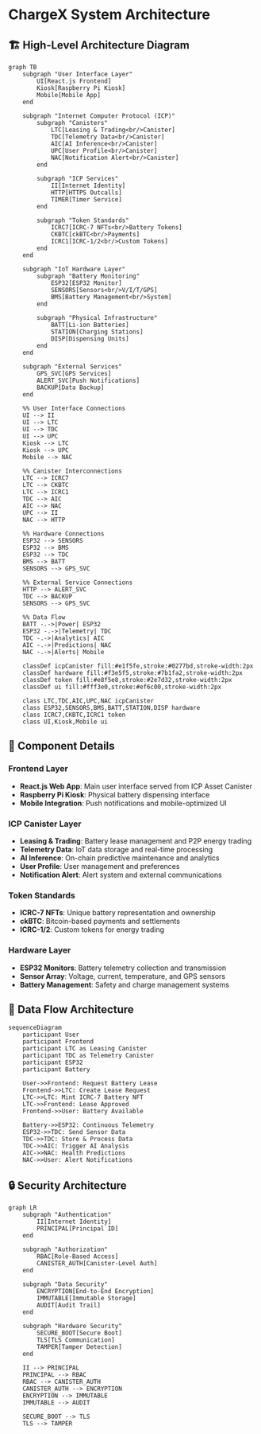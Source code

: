 # ChargeX System Architecture

## 🏗️ High-Level Architecture Diagram

```mermaid
graph TB
    subgraph "User Interface Layer"
        UI[React.js Frontend]
        Kiosk[Raspberry Pi Kiosk]
        Mobile[Mobile App]
    end
    
    subgraph "Internet Computer Protocol (ICP)"
        subgraph "Canisters"
            LTC[Leasing & Trading<br/>Canister]
            TDC[Telemetry Data<br/>Canister]
            AIC[AI Inference<br/>Canister]
            UPC[User Profile<br/>Canister]
            NAC[Notification Alert<br/>Canister]
        end
        
        subgraph "ICP Services"
            II[Internet Identity]
            HTTP[HTTPS Outcalls]
            TIMER[Timer Service]
        end
        
        subgraph "Token Standards"
            ICRC7[ICRC-7 NFTs<br/>Battery Tokens]
            CKBTC[ckBTC<br/>Payments]
            ICRC1[ICRC-1/2<br/>Custom Tokens]
        end
    end
    
    subgraph "IoT Hardware Layer"
        subgraph "Battery Monitoring"
            ESP32[ESP32 Monitor]
            SENSORS[Sensors<br/>V/I/T/GPS]
            BMS[Battery Management<br/>System]
        end
        
        subgraph "Physical Infrastructure"
            BATT[Li-ion Batteries]
            STATION[Charging Stations]
            DISP[Dispensing Units]
        end
    end
    
    subgraph "External Services"
        GPS_SVC[GPS Services]
        ALERT_SVC[Push Notifications]
        BACKUP[Data Backup]
    end
    
    %% User Interface Connections
    UI --> II
    UI --> LTC
    UI --> TDC
    UI --> UPC
    Kiosk --> LTC
    Kiosk --> UPC
    Mobile --> NAC
    
    %% Canister Interconnections
    LTC --> ICRC7
    LTC --> CKBTC
    LTC --> ICRC1
    TDC --> AIC
    AIC --> NAC
    UPC --> II
    NAC --> HTTP
    
    %% Hardware Connections
    ESP32 --> SENSORS
    ESP32 --> BMS
    ESP32 --> TDC
    BMS --> BATT
    SENSORS --> GPS_SVC
    
    %% External Service Connections
    HTTP --> ALERT_SVC
    TDC --> BACKUP
    SENSORS --> GPS_SVC
    
    %% Data Flow
    BATT -.->|Power| ESP32
    ESP32 -.->|Telemetry| TDC
    TDC -.->|Analytics| AIC
    AIC -.->|Predictions| NAC
    NAC -.->|Alerts| Mobile
    
    classDef icpCanister fill:#e1f5fe,stroke:#0277bd,stroke-width:2px
    classDef hardware fill:#f3e5f5,stroke:#7b1fa2,stroke-width:2px
    classDef token fill:#e8f5e8,stroke:#2e7d32,stroke-width:2px
    classDef ui fill:#fff3e0,stroke:#ef6c00,stroke-width:2px
    
    class LTC,TDC,AIC,UPC,NAC icpCanister
    class ESP32,SENSORS,BMS,BATT,STATION,DISP hardware
    class ICRC7,CKBTC,ICRC1 token
    class UI,Kiosk,Mobile ui
```

## 🔧 Component Details

### Frontend Layer
- **React.js Web App**: Main user interface served from ICP Asset Canister
- **Raspberry Pi Kiosk**: Physical battery dispensing interface
- **Mobile Integration**: Push notifications and mobile-optimized UI

### ICP Canister Layer
- **Leasing & Trading**: Battery lease management and P2P energy trading
- **Telemetry Data**: IoT data storage and real-time processing
- **AI Inference**: On-chain predictive maintenance and analytics
- **User Profile**: User management and preferences
- **Notification Alert**: Alert system and external communications

### Token Standards
- **ICRC-7 NFTs**: Unique battery representation and ownership
- **ckBTC**: Bitcoin-based payments and settlements
- **ICRC-1/2**: Custom tokens for energy trading

### Hardware Layer
- **ESP32 Monitors**: Battery telemetry collection and transmission
- **Sensor Array**: Voltage, current, temperature, and GPS sensors
- **Battery Management**: Safety and charge management systems

## 🔄 Data Flow Architecture

```mermaid
sequenceDiagram
    participant User
    participant Frontend
    participant LTC as Leasing Canister
    participant TDC as Telemetry Canister
    participant ESP32
    participant Battery
    
    User->>Frontend: Request Battery Lease
    Frontend->>LTC: Create Lease Request
    LTC->>LTC: Mint ICRC-7 Battery NFT
    LTC->>Frontend: Lease Approved
    Frontend->>User: Battery Available
    
    Battery->>ESP32: Continuous Telemetry
    ESP32->>TDC: Send Sensor Data
    TDC->>TDC: Store & Process Data
    TDC->>AIC: Trigger AI Analysis
    AIC->>NAC: Health Predictions
    NAC->>User: Alert Notifications
```

## 🔒 Security Architecture

```mermaid
graph LR
    subgraph "Authentication"
        II[Internet Identity]
        PRINCIPAL[Principal ID]
    end
    
    subgraph "Authorization"
        RBAC[Role-Based Access]
        CANISTER_AUTH[Canister-Level Auth]
    end
    
    subgraph "Data Security"
        ENCRYPTION[End-to-End Encryption]
        IMMUTABLE[Immutable Storage]
        AUDIT[Audit Trail]
    end
    
    subgraph "Hardware Security"
        SECURE_BOOT[Secure Boot]
        TLS[TLS Communication]
        TAMPER[Tamper Detection]
    end
    
    II --> PRINCIPAL
    PRINCIPAL --> RBAC
    RBAC --> CANISTER_AUTH
    CANISTER_AUTH --> ENCRYPTION
    ENCRYPTION --> IMMUTABLE
    IMMUTABLE --> AUDIT
    
    SECURE_BOOT --> TLS
    TLS --> TAMPER
```
